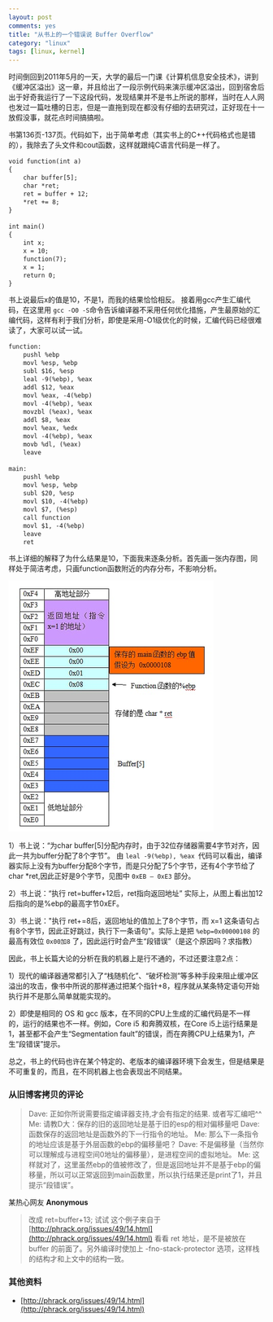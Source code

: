 ```yaml
---
layout: post
comments: yes
title: "从书上的一个错误说 Buffer Overflow"
category: "linux"
tags: [linux, kernel]
---
```


时间倒回到2011年5月的一天，大学的最后一门课《计算机信息安全技术》，讲到《缓冲区溢出》这一章，并且给出了一段示例代码来演示缓冲区溢出，回到宿舍后出于好奇我运行了一下这段代码，发现结果并不是书上所说的那样，当时在人人网也发过一篇吐槽的日志，但是一直拖到现在都没有仔细的去研究过，正好现在十一放假没事，就花点时间搞搞啦。

书第136页-137页。代码如下，出于简单考虑（其实书上的C++代码格式也是错的），我除去了头文件和cout函数，这样就跟纯C语言代码是一样了。

```
void function(int a)
{
    char buffer[5];
    char *ret;
    ret = buffer + 12;
    *ret += 8;
}

int main()
{
    int x;
    x = 10;
    function(7);
    x = 1;
    return 0;
}
```

书上说最后x的值是10，不是1，而我的结果恰恰相反。
接着用gcc产生汇编代码，在这里用 `gcc -O0 -S`命令告诉编译器不采用任何优化措施，产生最原始的汇编代码，这样有利于我们分析，即使是采用-O1级优化的时候，汇编代码已经很难读了，大家可以试一试。

```
function:
    pushl %ebp
    movl %esp, %ebp
    subl $16, %esp
    leal -9(%ebp), %eax
    addl $12, %eax
    movl %eax, -4(%ebp)
    movl -4(%ebp), %eax
    movzbl (%eax), %eax
    addl $8, %eax
    movl %eax, %edx
    movl -4(%ebp), %eax
    movb %dl, (%eax)
    leave

main:
    pushl %ebp
    movl %esp, %ebp
    subl $20, %esp
    movl $10, -4(%ebp)
    movl $7, (%esp)
    call function
    movl $1, -4(%ebp)
    leave
    ret
```

书上详细的解释了为什么结果是10，下面我来逐条分析。首先画一张内存图，同样处于简洁考虑，只画function函数附近的内存分布，不影响分析。

![buff](/image/2011/buffer-overflow.png)


1）书上说：“为char buffer[5]分配内存时，由于32位存储器需要4字节对齐，因此一共为buffer分配了8个字节”。
由 `leal -9(%ebp), %eax `代码可以看出，编译器实际上没有为buffer分配8个字节，而是只分配了5个字节，还有4个字节给了 char *ret,因此正好是9个字节，见图中 `0xEB – 0xE3` 部分。    

2）书上说：“执行 ret=buffer+12后，ret指向返回地址” 实际上，从图上看出加12后指向的是%ebp的最高字节0xEF。

3）书上说："执行 ret+=8后，返回地址的值加上了8个字节，而 x=1 这条语句占有8个字节，因此正好跳过，执行下一条语句"。实际上是把 `%ebp=0x00000108` 的最高有效位 `0x00加8` 了，因此运行时会产生“段错误”（是这个原因吗？求指教）   

因此，书上长篇大论的分析在我的机器上是行不通的，不过还要注意2点：

1）现代的编译器通常都引入了“栈随机化”、“破坏检测”等多种手段来阻止缓冲区溢出的攻击，像书中所说的那样通过把某个指针+8，程序就从某条特定语句开始执行并不是那么简单就能实现的。

2）即使是相同的 OS 和 gcc 版本，在不同的CPU上生成的汇编代码是不一样的，运行的结果也不一样。例如，Core i5 和奔腾双核，在Core i5上运行结果是1，甚至都不会产生“Segmentation fault”的错误，而在奔腾CPU上结果为1，产生“段错误”提示。

总之，书上的代码也许在某个特定的、老版本的编译器环境下会发生，但是结果是不可重复的，而且，在不同机器上也会表现出不同结果。


### 从旧博客拷贝的评论

> Dave: 正如你所说需要指定编译器支持,才会有指定的结果. 或者写汇编吧^^
> Me: 请教D大：保存的旧的返回地址是基于旧的esp的相对偏移量吧
> Dave: 函数保存的返回地址是函数外的下一行指令的地址。
> Me: 那么下一条指令的地址应该是基于外层函数的ebp的偏移量吧？
> Dave: 不是偏移量（当然你可以理解成与进程空间0地址的偏移量），是进程空间的虚拟地址。
> Me: 这样就对了，这里虽然ebp的值被修改了，但是返回地址并不是基于ebp的偏移量，所以可以正常返回到main函数里，所以执行结果还是print了1，并且提示“段错误”。



某热心网友 **Anonymous**
> 改成 ret=buffer+13; 试试
> 这个例子来自于 [http://phrack.org/issues/49/14.html](http://phrack.org/issues/49/14.html)
> 看看 ret 地址，是不是被放在 buffer 的前面了。另外编译时使加上 -fno-stack-protector 选项，这样栈的结构才和上文中的结构一致。


### 其他资料
-  [http://phrack.org/issues/49/14.html](http://phrack.org/issues/49/14.html)







